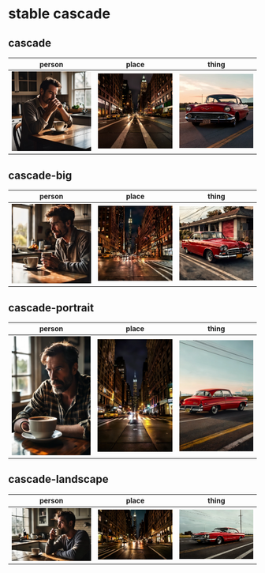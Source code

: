 # stable cascade

## cascade
| person | place | thing |
| --- | --- | --- |
| ![cascade person preview](/images/cascade_person.webp?raw=true) | ![cascade place preview](/images/cascade_place.webp?raw=true) | ![cascade thing preview](/images/cascade_thing.webp?raw=true) |

## cascade-big
| person | place | thing |
| --- | --- | --- |
| ![cascade-big person preview](/images/cascade_big_person.webp?raw=true) | ![cascade-big place preview](/images/cascade_big_place.webp?raw=true) | ![cascade-big thing preview](/images/cascade_big_thing.webp?raw=true) |

## cascade-portrait
| person | place | thing |
| --- | --- | --- |
| ![cascade-portrait person preview](/images/cascade_portrait_person.webp?raw=true) | ![cascade-portrait place preview](/images/cascade_portrait_place.webp?raw=true) | ![cascade-portrait thing preview](/images/cascade_portrait_thing.webp?raw=true) |

## cascade-landscape
| person | place | thing |
| --- | --- | --- |
| ![cascade-landscape person preview](/images/cascade_landscape_person.webp?raw=true) | ![cascade-landscape place preview](/images/cascade_landscape_place.webp?raw=true) | ![cascade-landscape thing preview](/images/cascade_landscape_thing.webp?raw=true) |

